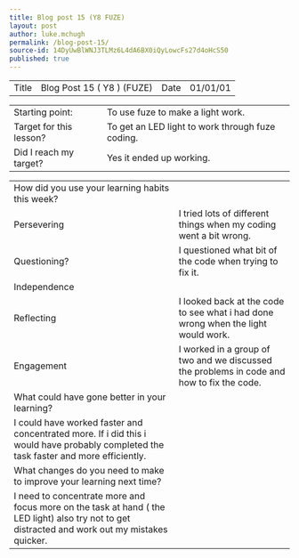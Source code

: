 ```yaml
---
title: Blog post 15 (Y8 FUZE)
layout: post
author: luke.mchugh
permalink: /blog-post-15/
source-id: 14DyUwBlWNJ3TLMz6L4dA6BX0iQyLowcFs27d4oHcS50
published: true
---
```

<table>
  <tr>
    <td>Title</td>
    <td>Blog Post 15 ( Y8 )
(FUZE)</td>
    <td>Date</td>
    <td>01/01/01</td>
  </tr>
</table>


<table>
  <tr>
    <td>Starting point:</td>
    <td>To use fuze to make a light work.</td>
  </tr>
  <tr>
    <td>Target for this lesson?</td>
    <td>To get an LED light to work through fuze coding.</td>
  </tr>
  <tr>
    <td>Did I reach my target? </td>
    <td>Yes it ended up working.</td>
  </tr>
</table>


<table>
  <tr>
    <td>How did you use your learning habits this week?</td>
    <td></td>
  </tr>
  <tr>
    <td>Persevering</td>
    <td>I tried lots of different things when my coding went a bit wrong. </td>
  </tr>
  <tr>
    <td>Questioning?</td>
    <td>I questioned what bit of the code when trying to fix it.</td>
  </tr>
  <tr>
    <td>Independence</td>
    <td></td>
  </tr>
  <tr>
    <td>Reflecting</td>
    <td>I looked back at the code to see what i had done wrong when the light would work.</td>
  </tr>
  <tr>
    <td>Engagement</td>
    <td>I worked in a group of two and we discussed the problems in code and how to fix the code.</td>
  </tr>
  <tr>
    <td>What could have gone better in your learning?</td>
    <td></td>
  </tr>
  <tr>
    <td>I could have worked faster and concentrated more. If i did this i would have probably completed the task faster and more efficiently.
</td>
    <td></td>
  </tr>
  <tr>
    <td>What changes do you need to make to improve your learning next time?</td>
    <td></td>
  </tr>
  <tr>
    <td>I need to concentrate more and focus more on the task at hand ( the LED light) also try not to get distracted and work out my mistakes quicker.</td>
    <td></td>
  </tr>
</table>


